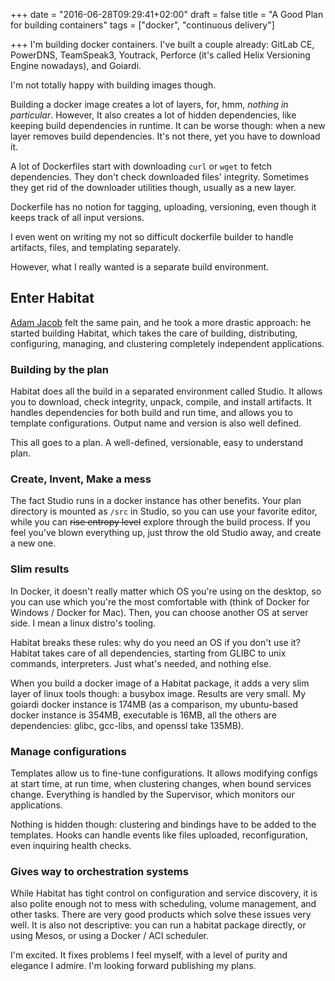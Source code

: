 +++
date = "2016-06-28T09:29:41+02:00"
draft = false
title = "A Good Plan for building containers"
tags = ["docker", "continuous delivery"]

+++
I'm building docker containers. I've built a couple already: GitLab CE, PowerDNS, TeamSpeak3, Youtrack, Perforce (it's called Helix Versioning Engine nowadays), and Goiardi.

I'm not totally happy with building images though.

Building a docker image creates a lot of layers, for, hmm, *nothing in particular*. However, It also creates a lot of hidden dependencies, like keeping build dependencies in runtime. It can be worse though: when a new layer removes build dependencies. It's not there, yet you have to download it.

A lot of Dockerfiles start with downloading `curl` or `wget` to fetch dependencies. They don't check downloaded files' integrity. Sometimes they get rid of the downloader utilities though, usually as a new layer.

Dockerfile has no notion for tagging, uploading, versioning, even though it keeps track of all input versions.

I even went on writing my not so difficult dockerfile builder to handle artifacts, files, and templating separately.

However, what I really wanted is a separate build environment.

## Enter Habitat

[Adam Jacob](https://twitter.com/adamhjk) felt the same pain, and he took a more drastic approach: he started building Habitat, which takes the care of building, distributing, configuring, managing, and clustering completely independent applications.

### Building by the plan

Habitat does all the build in a separated environment called Studio. It allows you to download, check integrity, unpack, compile, and install artifacts. It handles dependencies for both build and run time, and allows you to template configurations. Output name and version is also well defined.

This all goes to a plan. A well-defined, versionable, easy to understand plan.

### Create, Invent, Make a mess

The fact Studio runs in a docker instance has other benefits. Your plan directory is mounted as `/src` in Studio, so you can use your favorite editor, while you can ~~rise entropy level~~ explore through the build process. If you feel you've blown everything up, just throw the old Studio away, and create a new one.

### Slim results

In Docker, it doesn't really matter which OS you're using on the desktop, so you can use which you're the most comfortable with (think of Docker for Windows / Docker for Mac). Then, you can choose another OS at server side. I mean a linux distro's tooling.

Habitat breaks these rules: why do you need an OS if you don't use it? Habitat takes care of all dependencies, starting from GLIBC to unix commands, interpreters. Just what's needed, and nothing else.

When you build a docker image of a Habitat package, it adds a very slim layer of linux tools though: a busybox image. Results are very small. My goiardi docker instance is 174MB (as a comparison, my ubuntu-based docker instance is 354MB, executable is 16MB, all the others are dependencies: glibc, gcc-libs, and openssl take 135MB).

### Manage configurations

Templates allow us to fine-tune configurations. It allows modifying configs at start time, at run time, when clustering changes, when bound services change. Everything is handled by the Supervisor, which monitors our applications.

Nothing is hidden though: clustering and bindings have to be added to the templates. Hooks can handle events like files uploaded, reconfiguration, even inquiring health checks.

### Gives way to orchestration systems

While Habitat has tight control on configuration and service discovery, it is also polite enough not to mess with scheduling, volume management, and other tasks. There are very good products which solve these issues very well. It is also not descriptive: you can run a habitat package directly, or using Mesos, or using a Docker / ACI scheduler.

I'm excited. It fixes problems I feel myself, with a level of purity and elegance I admire. I'm looking forward publishing my plans.

